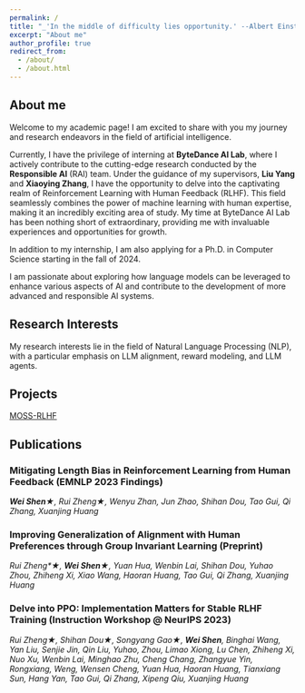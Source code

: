 ```yaml
---
permalink: /
title: "_'In the middle of difficulty lies opportunity.' --Albert Einstein_"
excerpt: "About me"
author_profile: true
redirect_from: 
  - /about/
  - /about.html
---
```


## About me

Welcome to my academic page! I am excited to share with you my journey and research endeavors in the field of artificial intelligence. 

Currently, I have the privilege of interning at **ByteDance AI Lab**, where I actively contribute to the cutting-edge research conducted by the **Responsible AI** (RAI) team. Under the guidance of my supervisors, **Liu Yang** and **Xiaoying Zhang**, I have the opportunity to delve into the captivating realm of Reinforcement Learning with Human Feedback (RLHF). This field seamlessly combines the power of machine learning with human expertise, making it an incredibly exciting area of study. My time at ByteDance AI Lab has been nothing short of extraordinary, providing me with invaluable experiences and opportunities for growth.

In addition to my internship, I am also applying for a Ph.D. in Computer Science starting in the fall of 2024. 

I am passionate about exploring how language models can be leveraged to enhance various aspects of AI and contribute to the development of more advanced and responsible AI systems.



## Research Interests
My research interests lie in the field of Natural Language Processing (NLP), with a particular emphasis on LLM alignment, reward modeling, and LLM agents. 


## Projects
[MOSS-RLHF](https://openlmlab.github.io/MOSS-RLHF/)


## Publications
### Mitigating Length Bias in Reinforcement Learning from Human Feedback (EMNLP 2023 Findings)

_**Wei Shen**&#9733;, Rui Zheng&#9733;, Wenyu Zhan, Jun Zhao, Shihan Dou, Tao Gui, Qi Zhang, Xuanjing Huang_

### Improving Generalization of Alignment with Human Preferences through Group Invariant Learning (Preprint)

_Rui Zheng*&#9733;, **Wei Shen**&#9733;, Yuan Hua, Wenbin Lai,  Shihan Dou, Yuhao Zhou, Zhiheng Xi, Xiao Wang, Haoran Huang, Tao Gui, Qi Zhang, Xuanjing Huang_

### Delve into PPO: Implementation Matters for Stable RLHF Training (Instruction Workshop @ NeurIPS 2023)

_Rui Zheng&#9733;, Shihan Dou&#9733;, Songyang Gao&#9733;, **Wei Shen**, Binghai Wang, Yan Liu, Senjie Jin, Qin Liu, Yuhao, Zhou, Limao Xiong, Lu Chen, Zhiheng Xi, Nuo Xu, Wenbin Lai, Minghao Zhu, Cheng Chang, Zhangyue Yin, Rongxiang, Weng, Wensen Cheng, Yuan Hua, Haoran Huang, Tianxiang Sun, Hang Yan, Tao Gui, Qi Zhang, Xipeng Qiu, Xuanjing Huang_
